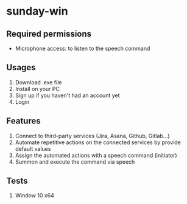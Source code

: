 # sunday-win

## Required permissions

  * Microphone access: to listen to the speech command

## Usages

  1. Download .exe file
  2. Install on your PC
  3. Sign up if you haven't had an account yet
  4. Login

## Features

  1. Connect to third-party services (Jira, Asana, Github, Gitlab...)
  2. Automate repetitive actions on the connected services by provide default values
  3. Assign the automated actions with a speech command (initiator)
  4. Summon and execute the command via speech

## Tests
  
  1. Window 10 x64
